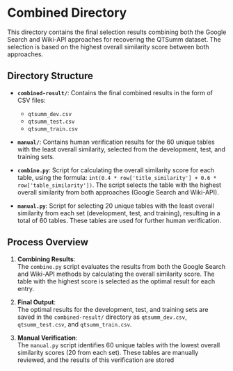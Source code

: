 # Combined Directory

This directory contains the final selection results combining both the Google Search and Wiki-API approaches for recovering the QTSumm dataset. The selection is based on the highest overall similarity score between both approaches.

## Directory Structure

- **`combined-result/`**: Contains the final combined results in the form of CSV files: 
  - `qtsumm_dev.csv`
  - `qtsumm_test.csv`
  - `qtsumm_train.csv`

- **`manual/`**: Contains human verification results for the 60 unique tables with the least overall similarity, selected from the development, test, and training sets.

- **`combine.py`**: Script for calculating the overall similarity score for each table, using the formula: `int(0.4 * row['title_similarity'] + 0.6 * row['table_similarity'])`. The script selects the table with the highest overall similarity from both approaches (Google Search and Wiki-API).

- **`manual.py`**: Script for selecting 20 unique tables with the least overall similarity from each set (development, test, and training), resulting in a total of 60 tables. These tables are used for further human verification.


## Process Overview

1. **Combining Results**:  
   The `combine.py` script evaluates the results from both the Google Search and Wiki-API methods by calculating the overall similarity score. The table with the highest score is selected as the optimal result for each entry.

2. **Final Output**:  
   The optimal results for the development, test, and training sets are saved in the `combined-result/` directory as `qtsumm_dev.csv`, `qtsumm_test.csv`, and `qtsumm_train.csv`.

3. **Manual Verification**:  
   The `manual.py` script identifies 60 unique tables with the lowest overall similarity scores (20 from each set). These tables are manually reviewed, and the results of this verification are stored 
